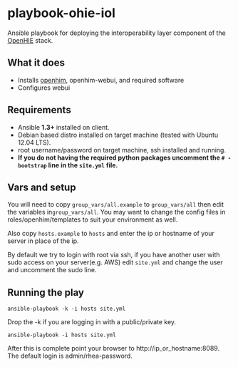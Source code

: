 playbook-ohie-iol
=================

Ansible playbook for deploying the interoperability layer component of the [OpenHIE](http://ohie.org) stack.

## What it does
* Installs [openhim](https://github.com/jembi/openhim), openhim-webui, and required software
* Configures webui

## Requirements
* Ansible **1.3+** installed on client.
* Debian based distro installed on target machine (tested with Ubuntu 12.04 LTS).
* root username/password on target machine, ssh installed and running.
* **If you do not having the required python packages uncomment the `# - bootstrap` line in the `site.yml` file.**

## Vars and setup
You will need to copy `group_vars/all.example` to `group_vars/all` then edit the variables in`group_vars/all`.  You may want to change the config files in roles/openhim/templates to suit your environment as well.

Also copy `hosts.example` to `hosts` and enter the ip or hostname of your server in place of the ip.

By default we try to login with root via ssh, if you have another user with sudo access on your server(e.g. AWS) edit `site.yml` and change the user and uncomment the sudo line.

## Running the play
`ansible-playbook -k -i hosts site.yml`

Drop the -k if you are logging in with a public/private key. 

`ansible-playbook -i hosts site.yml`

After this is complete point your browser to http://ip_or_hostname:8089.  The default login is admin/rhea-password.
